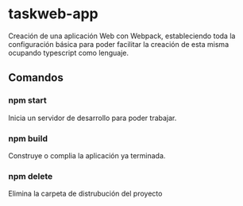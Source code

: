 # taskweb-app
Creación de una aplicación Web con Webpack, estableciendo toda la configuración básica para poder facilitar la creación de esta misma ocupando typescript como lenguaje.

## Comandos

### npm start
Inicia un servidor de desarrollo para poder trabajar.

### npm build
Construye o complia la aplicación ya terminada.

### npm delete
Elimina la carpeta de distrubución del proyecto